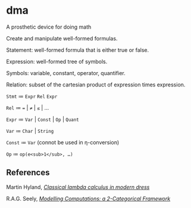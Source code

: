 # dma
A prosthetic device for doing math

Create and manipulate well-formed formulas.

Statement: well-formed formula that is either true or false.

Expression: well-formed tree of symbols.

Symbols: variable, constant, operator, quantifier.

Relation: subset of the cartesian product of expression times expression.

`Stmt` ≔ `Expr` `Rel` `Expr`

`Rel` ≔ `=` | `≠` | `≤` | … 

`Expr` ≔ `Var` | `Const` | `Op` | `Quant`

`Var` ≔ `Char` | `String`

`Const` ≔ `Var` (connot be used in η-conversion)

`Op` ≔ `op(e<sub>1</sub>, …)`

## References

Martin Hyland, [_Classical lambda calculus in modern dress_](https://arxiv.org/pdf/1211.5762)

R.A.G. Seely, [_Modelling Computations: a 2-Categorical Framework_](https://www.math.mcgill.ca/~rags/WkAdj/LICS.pdf)
